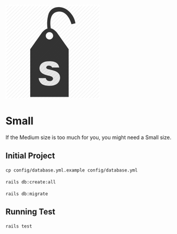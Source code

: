 <img src="https://raw.githubusercontent.com/poshboytl/tuchuang/master/s-size.png" width="256">

# Small

If the Medium size is too much for you, you might need a Small size.

## Initial Project

```shell
cp config/database.yml.example config/database.yml

rails db:create:all

rails db:migrate
```

## Running Test

```shell
rails test
```
